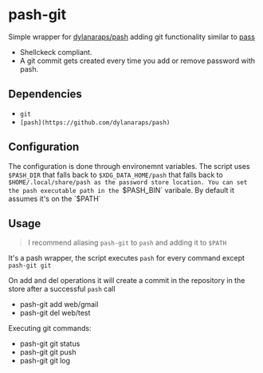 # pash-git
Simple wrapper for [dylanaraps/pash](https://github.com/dylanaraps/pash) adding git functionality similar to [pass](https://www.passwordstore.org/)

* Shellckeck compliant.
* A git commit gets created every time you add or remove password with pash.


## Dependencies

- `git`
- `[pash](https://github.com/dylanaraps/pash)`

## Configuration

The configuration is done through environemnt variables.
The script uses `$PASH_DIR` that falls back to `$XDG_DATA_HOME/pash` that falls back to `$HOME/.local/share/pash as the password store location.
You can set the pash executable path in the `$PASH_BIN` varibale. By default it assumes it's on the `$PATH`

## Usage

> I recommend aliasing `pash-git` to `pash` and adding it to `$PATH`

It's a pash wrapper, the script executes `pash` for every command except `pash-git git`

On add and del operations it will create a commit in the repository in the store after a successful `pash` call

- pash-git add web/gmail
- pash-git del web/test

Executing git commands:

- pash-git git status
- pash-git git push
- pash-git git log
